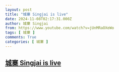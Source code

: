 ```yaml
---
layout: post
title: "城寨 Singjai is live"
date: 2024-11-08T02:17:31.000Z
author: 城寨 Singjai
from: https://www.youtube.com/watch?v=jUnMRaOXeWo
tags: [ 城寨 ]
comments: True
categories: [ 城寨 ]
---
```

<!--1731032251000-->
[城寨 Singjai is live](https://www.youtube.com/watch?v=jUnMRaOXeWo)
------

<div>

</div>
